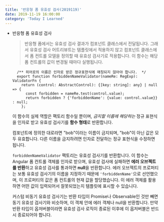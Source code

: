 ```yaml
---
title: '반응형 폼 유효성 검사(2019119)'
date: 2019-11-19 16:00:00
category: 'Today I Learned'
---
```




- 반응형 폼 유효성 검사

  > 반응형 폼에서는 유효성 검사 결과가 컴포넌트 클래스에서 전달됩니다. 그래서 유효성 검사 어트리뷰트는 템플릿에서 적용하지 않고 컴포넌트 클래스에서 폼 컨트롤 모델을 정의할 때 유효성 검사기로 적용합니다. 이 함수는 해당 폼 컨트롤의 값이 변경될 때마다 실행됩니다.

  ```
    /** 히어로의 이름은 인자로 받은 정규표현식에 매칭되지 않아야 합니다.  */
    export function forbiddenNameValidator(nameRe: RegExp): ValidatorFn {
      return (control: AbstractControl): {[key: string]: any} | null => {
        const forbidden = nameRe.test(control.value);
        return forbidden ? {'forbiddenName': {value: control.value}} : null;
      };
  ```

  이 함수의 실제 역할은 팩토리 함수일 뿐이며, *금지할 이름에 해당하는* 정규 표현식을 인자로 받고 유효성 검사기를 **함수 형태**로 반환합니다.

  컴포넌트에 정의한 대로라면 "bob"이라는 이름이 금지되며, "bob"이 아닌 값은 모두 유효합니다. 다른 이름을 금지하려면 인자로 전달하는 정규 표현식을 수정하면 됩니다.

  `forbiddenNameValidator` 팩토리는 유효성 검사기를 반환합니다. 이 함수는 Angular 폼 컨트롤 객체를 인자로 받으며, 유효성 검사에 실패하면 **에러 오브젝트를 반환**하고 유효성 검사를 통과하면 **null**을 반환합니다. 에러 오브젝트의 프로퍼티는 보통 유효성 검사기의 이름을 지정하기 때문에 `'forbiddenName'`으로 선언했으며, 이 프로퍼티의 값은 폼 컨트롤의 현재 값을 할당했습니다. 이 에러 객체를 활용하면 어떤 값이 입력되어서 잘못되었는지 템플릿에 표시할 수 있습니다.

  커스텀 비동기 유효성 검사기는 반환 타입이 Promise나 Observable인 것만 빼면 동기 유효성 검사기와 비슷하며, 이 객체 안에 에러 객체나 null을 반환합니다. 만약 반환 타입이 옵저버블이라면 유효성 검사 로직이 종료된 이후에 이 옵저버블은 반드시 종료되어야 합니다.